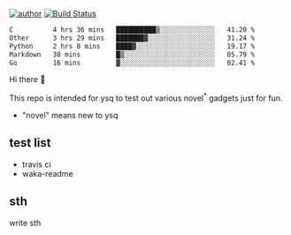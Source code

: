 [![author](https://img.shields.io/badge/author-ysq-green)](https://github.com/Yang-Shiqin)
[![Build Status](https://app.travis-ci.com/Yang-Shiqin/testall.svg?branch=main)](https://app.travis-ci.com/Yang-Shiqin/testall)

<!--START_SECTION:waka-->

```txt
C          4 hrs 36 mins   ██████████▒░░░░░░░░░░░░░░   41.20 %
Other      3 hrs 29 mins   ███████▓░░░░░░░░░░░░░░░░░   31.24 %
Python     2 hrs 8 mins    ████▓░░░░░░░░░░░░░░░░░░░░   19.17 %
Markdown   38 mins         █▒░░░░░░░░░░░░░░░░░░░░░░░   05.79 %
Go         16 mins         ▓░░░░░░░░░░░░░░░░░░░░░░░░   02.41 %
```

<!--END_SECTION:waka-->

Hi there 👋

This repo is intended for ysq to test out various novel<sup>*</sup> gadgets just for fun.

- "novel" means new to ysq

## test list
- travis ci
- waka-readme


## sth
write sth


